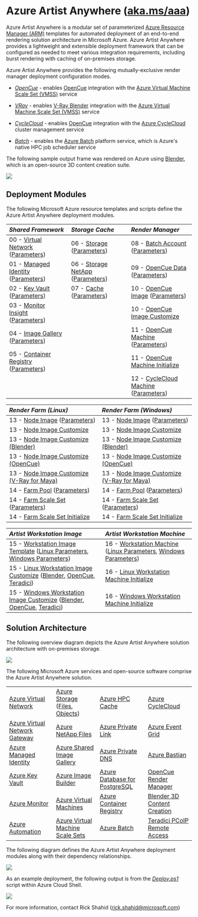 # Azure Artist Anywhere ([aka.ms/aaa](http://aka.ms/aaa))

Azure Artist Anywhere is a modular set of parameterized [Azure Resource Manager (ARM)](https://docs.microsoft.com/azure/azure-resource-manager/management/overview) templates for automated deployment of an end-to-end rendering solution architecture in Microsoft Azure. Azure Artist Anywhere provides a lightweight and extensible deployment framework that can be configured as needed to meet various integration requirements, including burst rendering with caching of on-premises storage.

Azure Artist Anywhere provides the following mutually-exclusive render manager deployment configuration modes.

* [*OpenCue*](https://www.opencue.io) - enables [OpenCue](https://www.opencue.io) integration with the [Azure Virtual Machine Scale Set (VMSS)](https://docs.microsoft.com/azure/virtual-machine-scale-sets/overview) service

* [*VRay*](https://www.chaosgroup.com/vray) - enables [V-Ray Blender](https://www.chaosgroup.com/vray/blender) integration with the [Azure Virtual Machine Scale Set (VMSS)](https://docs.microsoft.com/azure/virtual-machine-scale-sets/overview) service

* [*CycleCloud*](https://docs.microsoft.com/azure/cyclecloud/overview) - enables [OpenCue](https://www.opencue.io) integration with the [Azure CycleCloud](https://docs.microsoft.com/azure/cyclecloud/overview) cluster management service

* [*Batch*](https://docs.microsoft.com/azure/batch/batch-technical-overview) - enables the [Azure Batch](https://docs.microsoft.com/azure/batch/batch-technical-overview) platform service, which is Azure's native HPC job scheduler service

The following sample output frame was rendered on Azure using [Blender](https://www.blender.org), which is an open-source 3D content creation suite.

![](https://mediasolutions.blob.core.windows.net/bin/Blender/classroom.png)

## Deployment Modules

The following Microsoft Azure resource templates and scripts define the Azure Artist Anywhere deployment modules.

| *Shared Framework* | *Storage Cache* | *Render Manager* |
| :----------------- | :-------------- | :--------------- |
| 00 - [Virtual Network](SharedFramework/00-VirtualNetwork.json) ([Parameters](SharedFramework/00-VirtualNetwork.Parameters.json)) | 06 - [Storage](StorageCache/06-Storage.json) ([Parameters](StorageCache/06-Storage.Parameters.json)) | 08 - [Batch Account](RenderManager/08-BatchAccount.json) ([Parameters](RenderManager/08-BatchAccount.Parameters.json)) |
| 01 - [Managed Identity](SharedFramework/01-ManagedIdentity.json) ([Parameters](SharedFramework/01-ManagedIdentity.Parameters.json)) | 06 - [Storage NetApp](StorageCache/06-Storage.NetApp.json) ([Parameters](StorageCache/06-Storage.NetApp.Parameters.json)) | 09 - [OpenCue Data](RenderManager/09-OpenCue.Data.json) ([Parameters](RenderManager/09-OpenCue.Data.Parameters.json)) |
| 02 - [Key Vault](SharedFramework/02-KeyVault.json) ([Parameters](SharedFramework/02-KeyVault.Parameters.json)) | 07 - [Cache](StorageCache/07-Cache.json) ([Parameters](StorageCache/07-Cache.Parameters.json)) | 10 - [OpenCue Image](RenderManager/10-OpenCue.Image.json) ([Parameters](RenderManager/10-OpenCue.Image.Parameters.json)) |
| 03 - [Monitor Insight](SharedFramework/03-MonitorInsight.json) ([Parameters](SharedFramework/03-MonitorInsight.Parameters.json)) | | 10 - [OpenCue Image Customize](RenderManager/10-OpenCue.Image.sh) |
| 04 - [Image Gallery](SharedFramework/04-ImageGallery.json) ([Parameters](SharedFramework/04-ImageGallery.Parameters.json)) | | 11 - [OpenCue Machine](RenderManager/11-OpenCue.Machine.json) ([Parameters](RenderManager/11-OpenCue.Machine.Parameters.json)) |
| 05 - [Container Registry](SharedFramework/05-ContainerRegistry.json) ([Parameters](SharedFramework/05-ContainerRegistry.Parameters.json)) | | 11 - [OpenCue Machine Initialize](RenderManager/11-OpenCue.Machine.sh) |
| | | 12 - [CycleCloud Machine](RenderManager/12-CycleCloud.Machine.json) ([Parameters](RenderManager/12-CycleCloud.Machine.Parameters.json)) |

| *Render Farm (Linux)* | *Render Farm (Windows)* |
| :-------------------- | :---------------------- |
| 13 - [Node Image](RenderFarm/13-Node.Image.json) ([Parameters](RenderFarm/13-Node.Image.Parameters.json)) | 13 - [Node Image](RenderFarm/13-Node.Image.json) ([Parameters](RenderFarm/13-Node.Image.Parameters.json)) |
| 13 - [Node Image Customize](RenderFarm/13-Node.Image.sh) | 13 - [Node Image Customize](RenderFarm/13-Node.Image.ps1) |
| 13 - [Node Image Customize (Blender)](RenderFarm/13-Node.Image.Blender.sh) | 13 - [Node Image Customize (Blender)](RenderFarm/13-Node.Image.Blender.ps1) |
| 13 - [Node Image Customize (OpenCue)](RenderFarm/13-Node.Image.OpenCue.sh) | 13 - [Node Image Customize (OpenCue)](RenderFarm/13-Node.Image.OpenCue.ps1) |
| 13 - [Node Image Customize (V-Ray for Maya)](RenderFarm/13-Node.Image.VRayMaya.sh) | 13 - [Node Image Customize (V-Ray for Maya)](RenderFarm/13-Node.Image.VRayMaya.ps1) |
| 14 - [Farm Pool](RenderFarm/14-Farm.Pool.json) ([Parameters](RenderFarm/14-Farm.Pool.Parameters.json)) | 14 - [Farm Pool](RenderFarm/14-Farm.Pool.json) ([Parameters](RenderFarm/14-Farm.Pool.Parameters.json)) |
| 14 - [Farm Scale Set](RenderFarm/14-Farm.ScaleSet.json) ([Parameters](RenderFarm/14-Farm.ScaleSet.Parameters.json)) | 14 - [Farm Scale Set](RenderFarm/14-Farm.ScaleSet.json) ([Parameters](RenderFarm/14-Farm.ScaleSet.Parameters.json)) |
| 14 - [Farm Scale Set Initialize](RenderFarm/14-Farm.ScaleSet.sh) | 14 - [Farm Scale Set Initialize](RenderFarm/14-Farm.ScaleSet.ps1) |



| *Artist Workstation Image* | *Artist Workstation Machine* |
| :------------------------- | :--------------------------- |
| 15 - [Workstation Image Template](ArtistWorkstation/15-Linux.Workstation.Image.json) ([Linux Parameters](ArtistWorkstation/15-Linux.Workstation.Image.Parameters.json), [Windows Parameters](ArtistWorkstation/15-Windows.Workstation.Image.Parameters.json)) | 16 - [Workstation Machine](ArtistWorkstation/16-Linux.Workstation.Machine.json) ([Linux Parameters](ArtistWorkstation/16-Linux.Workstation.Machine.Parameters.json), [Windows Parameters](ArtistWorkstation/16-Windows.Workstation.Machine.Parameters.json)) |
| 15 - [Linux Workstation Image Customize](ArtistWorkstation/15-Linux.Workstation.Image.sh) ([Blender](RenderFarm/13-Node.Image.Blender.sh), [OpenCue](ArtistWorkstation/15-Linux.Workstation.Image.OpenCue.sh), [Teradici](ArtistWorkstation/15-Linux.Workstation.Image.Teradici.sh)) | 16 - [Linux Workstation Machine Initialize](ArtistWorkstation/16-Linux.Workstation.Machine.sh) |
| 15 - [Windows Workstation Image Customize](ArtistWorkstation/15-Windows.Workstation.Image.ps1) ([Blender](ArtistWorkstation/15-Windows.Workstation.Image.Blender.ps1), [OpenCue](ArtistWorkstation/15-Windows.Workstation.Image.OpenCue.ps1), [Teradici](ArtistWorkstation/15-Windows.Workstation.Image.Teradici.ps1)) | 16 - [Windows Workstation Machine Initialize](ArtistWorkstation/16-Windows.Workstation.Machine.ps1) |

<!-- | *Stream Edge* |
| :------------ |
| 17 - [Remote Render](StreamEdge/17-RemoteRender.json) ([Parameters](StreamEdge/17-RemoteRender.Parameters.json)) |
| 18 - [Media Services](StreamEdge/18-MediaServices.json) ([Parameters](StreamEdge/18-MediaServices.Parameters.json)) | -->

## Solution Architecture

The following overview diagram depicts the Azure Artist Anywhere solution architecture with on-premises storage.

![](https://mediasolutions.blob.core.windows.net/bin/AzureArtistAnywhere.SolutionArchitecture.2020-12-01.png)

The following Microsoft Azure services and open-source software comprise the Azure Artist Anywhere solution.

<table>
    <tr>
        <td>
            <a href="https://docs.microsoft.com/azure/virtual-network/virtual-networks-overview" target="_blank">Azure Virtual Network</a>
        </td>
        <td>
            <a href="https://docs.microsoft.com/azure/storage" target="_blank">Azure Storage</a>
            (<a href="https://docs.microsoft.com/azure/storage/files/storage-files-introduction" target="_blank">Files</a>,
            <a href="https://docs.microsoft.com/azure/storage/blobs/storage-blobs-overview" target="_blank">Objects</a>)
        </td>
        <td>
            <a href="https://docs.microsoft.com/azure/hpc-cache/hpc-cache-overview" target="_blank">Azure HPC Cache</a>
        </td>
        <td>
            <a href="https://docs.microsoft.com/azure/cyclecloud/overview" target="_blank">Azure CycleCloud</a>
        </td>
    </tr>
    <tr>
        <td>
            <a href="https://docs.microsoft.com/azure/vpn-gateway/vpn-gateway-about-vpngateways" target="_blank">Azure Virtual Network Gateway</a>
        </td>
        <td>
            <a href="https://docs.microsoft.com/azure/azure-netapp-files/azure-netapp-files-introduction" target="_blank">Azure NetApp Files</a>
        </td>
        <td>
            <a href="https://docs.microsoft.com/azure/private-link/private-link-overview" target="_blank">Azure Private Link</a>
        </td>
        <td>
            <a href="https://docs.microsoft.com/azure/event-grid/overview" target="_blank">Azure Event Grid</a>
        </td>
    </tr>
    <tr>
        <td>
            <a href="https://docs.microsoft.com/azure/active-directory/managed-identities-azure-resources/overview" target="_blank">Azure Managed Identity</a>
        </td>
        <td>
            <a href="https://docs.microsoft.com/azure/virtual-machines/linux/shared-image-galleries" target="_blank">Azure Shared Image Gallery</a>
        </td>
        <td>
            <a href="https://docs.microsoft.com/azure/dns/private-dns-overview" target="_blank">Azure Private DNS</a>
        </td>
        <td>
            <a href="https://docs.microsoft.com/azure/bastion/bastion-overview" target="_blank">Azure Bastian</a>
        </td>
    </tr>
    <tr>
        <td>
            <a href="https://docs.microsoft.com/azure/key-vault/key-vault-overview" target="_blank">Azure Key Vault</a>
        </td>
        <td>
            <a href="https://docs.microsoft.com/azure/virtual-machines/linux/image-builder-overview" target="_blank">Azure Image Builder</a>
        </td>
        <td>
            <a href="https://docs.microsoft.com/azure/postgresql/overview" target="_blank">Azure Database for PostgreSQL</a>
        </td>
        <td>
            <a href="https://www.opencue.io/" target="_blank">OpenCue Render Manager</a>
        </td>
    </tr>
    <tr>
        <td>
            <a href="https://docs.microsoft.com/azure/azure-monitor/overview" target="_blank">Azure Monitor</a>
        </td>
        <td>
            <a href="https://docs.microsoft.com/azure/virtual-machines/linux/overview" target="_blank">Azure Virtual Machines</a>
        </td>
        <td>
            <a href="https://docs.microsoft.com/azure/container-registry/container-registry-intro" target="_blank">Azure Container Registry</a>
        </td>
        <td>
            <a href="https://www.blender.org/" target="_blank">Blender 3D Content Creation</a>
        </td>
    </tr>
    <tr>
        <td>
            <a href="https://docs.microsoft.com/azure/automation/automation-intro" target="_blank">Azure Automation</a>
        </td>
        <td>
            <a href="https://docs.microsoft.com/azure/virtual-machine-scale-sets/overview" target="_blank">Azure Virtual Machine Scale Sets</a>
        </td>
        <td>
            <a href="https://docs.microsoft.com/azure/batch/batch-technical-overview" target="_blank">Azure Batch</a>
        </td>
        <td>
            <a href="https://docs.teradici.com/find/product/cloud-access-software" target="_blank">Teradici PCoIP Remote Access</a>
        </td>
    </tr>
</table>

The following diagram defines the Azure Artist Anywhere deployment modules along with their dependency relationships.

![](https://mediasolutions.blob.core.windows.net/bin/AzureArtistAnywhere.ModuleDependency.2020-12-01.png)

As an example deployment, the following output is from the [*Deploy.ps1*](Deploy.ps1) script within Azure Cloud Shell.

![](https://mediasolutions.blob.core.windows.net/bin/AzureArtistAnywhere.ModuleDeployment.2020-08-01.png)

For more information, contact Rick Shahid (rick.shahid@microsoft.com)
